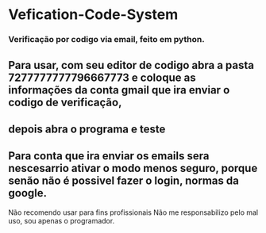 # Vefication-Code-System
<h3>Verificação por codigo via email, feito em python.</h3>
<h2>Para usar, com seu editor de codigo abra a pasta 7277777777796667773 e coloque as informações da conta gmail que ira enviar o codigo de verificação,</h2>
<h2>depois abra o programa e teste</h2>

<h2>Para conta que ira enviar os emails sera nescesarrio ativar o modo menos seguro, porque senão não é possivel fazer o login, normas da google.</h2>

Não recomendo usar para fins profissionais
Não me responsabilizo pelo mal uso, sou apenas o programador.
